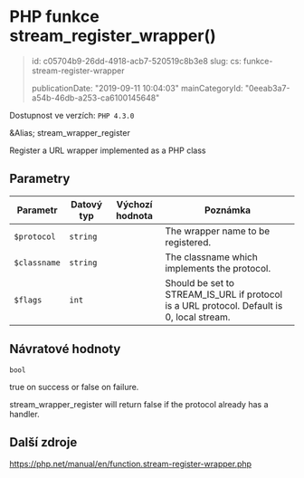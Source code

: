 PHP funkce stream_register_wrapper()
====================================

> id: c05704b9-26dd-4918-acb7-520519c8b3e8
> slug:
> 	cs: funkce-stream-register-wrapper
> 
> publicationDate: "2019-09-11 10:04:03"
> mainCategoryId: "0eeab3a7-a54b-46db-a253-ca6100145648"

Dostupnost ve verzích: `PHP 4.3.0`

&Alias; <function>stream_wrapper_register</function>
<p>Register a URL wrapper implemented as a PHP class


Parametry
--------------

| Parametr | Datový typ | Výchozí hodnota | Poznámka |
|-----|-----|-----|-----|
| `$protocol` | `string` |  | The wrapper name to be registered. |
| `$classname` | `string` |  | The classname which implements the protocol. |
| `$flags` | `int` |  | Should be set to STREAM_IS_URL if protocol is a URL protocol. Default is 0, local stream. |


Návratové hodnoty
----------------

`bool`

true on success or false on failure.
</p>
<p>
stream_wrapper_register will return false if the
protocol already has a handler.

Další zdroje
------------

https://php.net/manual/en/function.stream-register-wrapper.php
